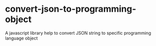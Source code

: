 # convert-json-to-programming-object
A javascript library help to convert JSON string to specific programming language object
